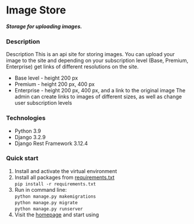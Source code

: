 # Image Store
***Storage for uploading images.***

### Description

Description
This is an api site for storing images. You can upload your image to the site and depending on your subscription level (Base, Premium, Enterprise) get links of different resolutions on the site.
- Base level - height 200 px
- Premium - height 200 px, 400 px
- Enterprise - height 200 px, 400 px, and a link to the original image
The admin can create links to images of different sizes, as well as change user subscription levels

### Technologies

- Python 3.9
- Django 3.2.9
- Django Rest Framework 3.12.4

### Quick start

1. Install and activate the virtual environment
2. Install all packages from [requirements.txt](https://github.com/nick-rebrik/image_store_api/blob/main/requirements.txt)<br>
  ```pip install -r requirements.txt```
3. Run in command line:<br>
  ```python manage.py makemigrations```<br>
  ```python manage.py migrate```<br>
  ```python manage.py runserver```
4. Visit the [homepage](http://127.0.0.1:8000/) and start using

